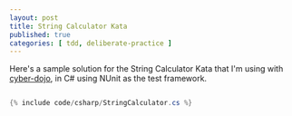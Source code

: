 ```yaml
---
layout: post
title: String Calculator Kata
published: true
categories: [ tdd, deliberate-practice ]
---
```


Here's a sample solution for the String Calculator Kata that I'm using with 
<a href="http://cyber-dojo.com" alt="link to cyber dojo">cyber-dojo</a>, 
in C# using NUnit as the test framework.

```csharp

{% include code/csharp/StringCalculator.cs %}

```
